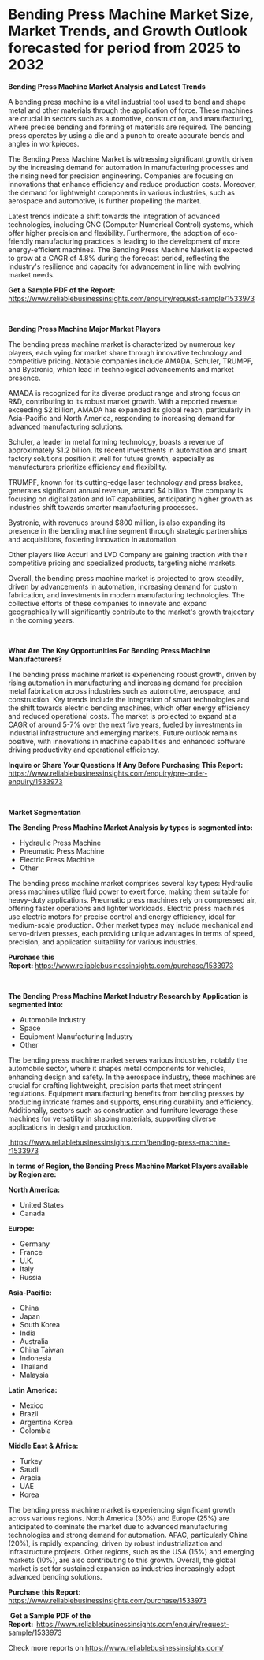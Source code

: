 <p><h1>Bending Press Machine Market Size, Market Trends, and Growth Outlook forecasted for period from 2025 to 2032</h1></p><p><strong>Bending Press Machine Market Analysis and Latest Trends</strong></p>
<p><p>A bending press machine is a vital industrial tool used to bend and shape metal and other materials through the application of force. These machines are crucial in sectors such as automotive, construction, and manufacturing, where precise bending and forming of materials are required. The bending press operates by using a die and a punch to create accurate bends and angles in workpieces.</p><p>The Bending Press Machine Market is witnessing significant growth, driven by the increasing demand for automation in manufacturing processes and the rising need for precision engineering. Companies are focusing on innovations that enhance efficiency and reduce production costs. Moreover, the demand for lightweight components in various industries, such as aerospace and automotive, is further propelling the market.</p><p>Latest trends indicate a shift towards the integration of advanced technologies, including CNC (Computer Numerical Control) systems, which offer higher precision and flexibility. Furthermore, the adoption of eco-friendly manufacturing practices is leading to the development of more energy-efficient machines. The Bending Press Machine Market is expected to grow at a CAGR of 4.8% during the forecast period, reflecting the industry's resilience and capacity for advancement in line with evolving market needs.</p></p>
<p><strong>Get a Sample PDF of the Report:&nbsp;</strong> <a href="https://www.reliablebusinessinsights.com/enquiry/request-sample/1533973?utm_campaign=3582&utm_medium=2&utm_source=Github&utm_content=ia&utm_term=08042025&utm_id=bending-press-machine">https://www.reliablebusinessinsights.com/enquiry/request-sample/1533973</a></p>
<p>&nbsp;</p>
<p><strong>Bending Press Machine Major Market Players</strong></p>
<p><p>The bending press machine market is characterized by numerous key players, each vying for market share through innovative technology and competitive pricing. Notable companies include AMADA, Schuler, TRUMPF, and Bystronic, which lead in technological advancements and market presence.</p><p>AMADA is recognized for its diverse product range and strong focus on R&D, contributing to its robust market growth. With a reported revenue exceeding $2 billion, AMADA has expanded its global reach, particularly in Asia-Pacific and North America, responding to increasing demand for advanced manufacturing solutions.</p><p>Schuler, a leader in metal forming technology, boasts a revenue of approximately $1.2 billion. Its recent investments in automation and smart factory solutions position it well for future growth, especially as manufacturers prioritize efficiency and flexibility.</p><p>TRUMPF, known for its cutting-edge laser technology and press brakes, generates significant annual revenue, around $4 billion. The company is focusing on digitalization and IoT capabilities, anticipating higher growth as industries shift towards smarter manufacturing processes.</p><p>Bystronic, with revenues around $800 million, is also expanding its presence in the bending machine segment through strategic partnerships and acquisitions, fostering innovation in automation.</p><p>Other players like Accurl and LVD Company are gaining traction with their competitive pricing and specialized products, targeting niche markets. </p><p>Overall, the bending press machine market is projected to grow steadily, driven by advancements in automation, increasing demand for custom fabrication, and investments in modern manufacturing technologies. The collective efforts of these companies to innovate and expand geographically will significantly contribute to the market's growth trajectory in the coming years.</p></p>
<p>&nbsp;</p>
<p><strong>What Are The Key Opportunities For Bending Press Machine Manufacturers?</strong></p>
<p><p>The bending press machine market is experiencing robust growth, driven by rising automation in manufacturing and increasing demand for precision metal fabrication across industries such as automotive, aerospace, and construction. Key trends include the integration of smart technologies and the shift towards electric bending machines, which offer energy efficiency and reduced operational costs. The market is projected to expand at a CAGR of around 5-7% over the next five years, fueled by investments in industrial infrastructure and emerging markets. Future outlook remains positive, with innovations in machine capabilities and enhanced software driving productivity and operational efficiency.</p></p>
<p><strong>Inquire or Share Your Questions If Any Before Purchasing This Report:</strong> <a href="https://www.reliablebusinessinsights.com/enquiry/pre-order-enquiry/1533973?utm_campaign=3582&utm_medium=2&utm_source=Github&utm_content=ia&utm_term=08042025&utm_id=bending-press-machine">https://www.reliablebusinessinsights.com/enquiry/pre-order-enquiry/1533973</a></p>
<p>&nbsp;</p>
<p><strong>Market Segmentation</strong></p>
<p><strong>The Bending Press Machine Market Analysis by types is segmented into:</strong></p>
<p><ul><li>Hydraulic Press Machine</li><li>Pneumatic Press Machine</li><li>Electric Press Machine</li><li>Other</li></ul></p>
<p><p>The bending press machine market comprises several key types: Hydraulic press machines utilize fluid power to exert force, making them suitable for heavy-duty applications. Pneumatic press machines rely on compressed air, offering faster operations and lighter workloads. Electric press machines use electric motors for precise control and energy efficiency, ideal for medium-scale production. Other market types may include mechanical and servo-driven presses, each providing unique advantages in terms of speed, precision, and application suitability for various industries.</p></p>
<p><strong>Purchase this Report:&nbsp;</strong><a href="https://www.reliablebusinessinsights.com/purchase/1533973?utm_campaign=3582&utm_medium=2&utm_source=Github&utm_content=ia&utm_term=08042025&utm_id=bending-press-machine">https://www.reliablebusinessinsights.com/purchase/1533973</a></p>
<p>&nbsp;</p>
<p><strong>The Bending Press Machine Market Industry Research by Application is segmented into:</strong></p>
<p><ul><li>Automobile Industry</li><li>Space</li><li>Equipment Manufacturing Industry</li><li>Other</li></ul></p>
<p><p>The bending press machine market serves various industries, notably the automobile sector, where it shapes metal components for vehicles, enhancing design and safety. In the aerospace industry, these machines are crucial for crafting lightweight, precision parts that meet stringent regulations. Equipment manufacturing benefits from bending presses by producing intricate frames and supports, ensuring durability and efficiency. Additionally, sectors such as construction and furniture leverage these machines for versatility in shaping materials, supporting diverse applications in design and production.</p></p>
<p><a href="https://www.reliablebusinessinsights.com/bending-press-machine-r1533973?utm_campaign=3582&utm_medium=2&utm_source=Github&utm_content=ia&utm_term=08042025&utm_id=bending-press-machine">&nbsp;https://www.reliablebusinessinsights.com/bending-press-machine-r1533973</a></p>
<p><strong>In terms of Region, the Bending Press Machine Market Players available by Region are:</strong></p>
<p>
    <p> <strong> North America: </strong>
        <ul>
            <li>United States</li>
            <li>Canada</li>
        </ul>
        </p> 
    <p> <strong> Europe: </strong>
        <ul>
            <li>Germany</li>
            <li>France</li>
            <li>U.K.</li>
            <li>Italy</li>
            <li>Russia</li>
        </ul>
        </p> 
    <p> <strong> Asia-Pacific: </strong>
        <ul>
            <li>China</li>
            <li>Japan</li>
            <li>South Korea</li>
            <li>India</li>
            <li>Australia</li>
            <li>China Taiwan</li>
            <li>Indonesia</li>
            <li>Thailand</li>
            <li>Malaysia</li>
        </ul>
        </p> 
    <p> <strong> Latin America: </strong>
        <ul>
            <li>Mexico</li>
            <li>Brazil</li>
            <li>Argentina Korea</li>
            <li>Colombia</li>
        </ul>
        </p> 
    <p> <strong> Middle East & Africa: </strong>
        <ul>
            <li>Turkey</li>
            <li>Saudi</li>
            <li>Arabia</li>
            <li>UAE</li>
            <li>Korea</li>
        </ul>
    </p>
    </p>
<p><p>The bending press machine market is experiencing significant growth across various regions. North America (30%) and Europe (25%) are anticipated to dominate the market due to advanced manufacturing technologies and strong demand for automation. APAC, particularly China (20%), is rapidly expanding, driven by robust industrialization and infrastructure projects. Other regions, such as the USA (15%) and emerging markets (10%), are also contributing to this growth. Overall, the global market is set for sustained expansion as industries increasingly adopt advanced bending solutions.</p></p>
<p><strong>Purchase this Report: </strong><a href="https://www.reliablebusinessinsights.com/purchase/1533973?utm_campaign=3582&utm_medium=2&utm_source=Github&utm_content=ia&utm_term=08042025&utm_id=bending-press-machine">https://www.reliablebusinessinsights.com/purchase/1533973</a></p>
<p>&nbsp;<strong>Get a Sample PDF of the Report:&nbsp;&nbsp;</strong><a href="https://www.reliablebusinessinsights.com/enquiry/request-sample/1533973?utm_campaign=3582&utm_medium=2&utm_source=Github&utm_content=ia&utm_term=08042025&utm_id=bending-press-machine">https://www.reliablebusinessinsights.com/enquiry/request-sample/1533973</a></p>
<p><strong></strong></p>
<p>Check more reports on <a href="https://www.reliablebusinessinsights.com/?utm_campaign=3582&utm_medium=2&utm_source=Github&utm_content=ia&utm_term=08042025&utm_id=bending-press-machine">https://www.reliablebusinessinsights.com/</a></p>